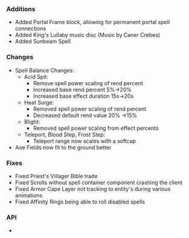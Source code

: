 ### Additions
- Added Portal Frame block, allowing for permanent portal spell connections
- Added King's Lullaby music disc (Music by Caner Crebes)
- Added Sunbeam Spell

### Changes
- Spell Balance Changes:
  - Acid Spit:
    - Remove spell power scaling of rend percent
    - Increased base rend percent 5%->20%
    - Increased base effect duration 15s->20s
  - Heat Surge:
    - Removed spell power scaling of rend percent
    - Decreased default rend value 20% ->15%
  - Blight:
    - Removed spell power scaling from effect percents
  - Teleport, Blood Step, Frost Step:
    - Teleport range now scales with a softcap
- Aoe Fields now fit to the ground better

### Fixes
- Fixed Priest's Villager Bible trade
- Fixed Scrolls without spell container component crashing the client
- Fixed Armor Cape Layer not tracking to entity's during various animations
- Fixed Affinity Rings being able to roll disabled spells

### API
- 

